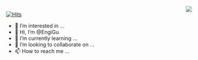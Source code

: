 
<img align="right" src="https://github-readme-stats.vercel.app/api?username=engigu&show_icons=true&theme=catppuccin_latte" />

[![Hits](https://hits.seeyoufarm.com/api/count/incr/badge.svg?url=https%3A%2F%2Fgithub.com%2Fengigu&count_bg=%2379C83D&title_bg=%23555555&icon=&icon_color=%23E7E7E7&title=hits&edge_flat=false)](https://hits.seeyoufarm.com)


- 👀 I’m interested in ...
- 👋 Hi, I’m @EngiGu 
- 🌱 I’m currently learning ...
- 💞️ I’m looking to collaborate on ...
- 📫 How to reach me ...

<!---
EngiGu/EngiGu is a ✨ special ✨ repository because its `README.md` (this file) appears on your GitHub profile.
You can click the Preview link to take a look at your changes.
--->
